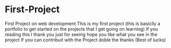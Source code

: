 # First-Project
First Project on web development
 This is my first project (this is basiclly a portfolio to get started on the projects that I get going on learning)
 If you reading this I thank you just for seeing hope you like what you see in the project 
 If you can contribuit with the Project doble the thanks
 (Best of lucks)
